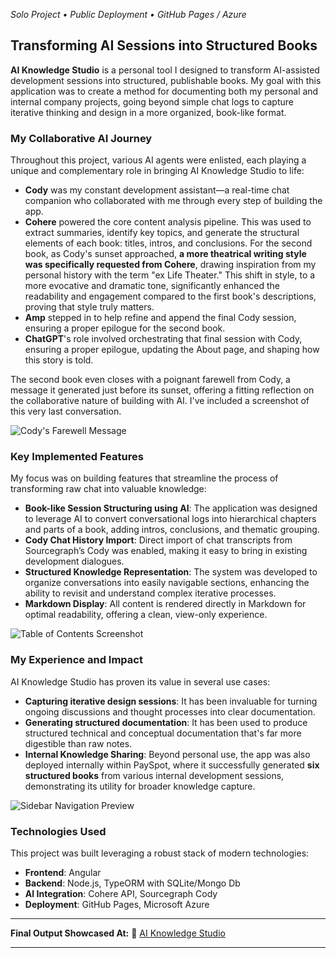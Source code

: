 *Solo Project • Public Deployment • GitHub Pages / Azure*

## Transforming AI Sessions into Structured Books

**AI Knowledge Studio** is a personal tool I designed to transform AI-assisted development sessions into structured, publishable books. My goal with this application was to create a method for documenting both my personal and internal company projects, going beyond simple chat logs to capture iterative thinking and design in a more organized, book-like format.

### My Collaborative AI Journey

Throughout this project, various AI agents were enlisted, each playing a unique and complementary role in bringing AI Knowledge Studio to life:

*   **Cody** was my constant development assistant—a real-time chat companion who collaborated with me through every step of building the app.
*   **Cohere** powered the core content analysis pipeline. This was used to extract summaries, identify key topics, and generate the structural elements of each book: titles, intros, and conclusions. For the second book, as Cody's sunset approached, **a more theatrical writing style was specifically requested from Cohere**, drawing inspiration from my personal history with the term "ex Life Theater." This shift in style, to a more evocative and dramatic tone, significantly enhanced the readability and engagement compared to the first book's descriptions, proving that style truly matters.
*   **Amp** stepped in to help refine and append the final Cody session, ensuring a proper epilogue for the second book.
*   **ChatGPT**'s role involved orchestrating that final session with Cody, ensuring a proper epilogue, updating the About page, and shaping how this story is told.

The second book even closes with a poignant farewell from Cody, a message it generated just before its sunset, offering a fitting reflection on the collaborative nature of building with AI. I've included a screenshot of this very last conversation.

![Cody's Farewell Message](data/images/aix-cody.png "The final exchange with Cody, an AI development assistant, as it bids farewell before its sunset, marking the completion of the second book.")

### Key Implemented Features

My focus was on building features that streamline the process of transforming raw chat into valuable knowledge:

*   **Book-like Session Structuring using AI**: The application was designed to leverage AI to convert conversational logs into hierarchical chapters and parts of a book, adding intros, conclusions, and thematic grouping.
*   **Cody Chat History Import**: Direct import of chat transcripts from Sourcegraph’s Cody was enabled, making it easy to bring in existing development dialogues.
*   **Structured Knowledge Representation**: The system was developed to organize conversations into easily navigable sections, enhancing the ability to revisit and understand complex iterative processes.
*   **Markdown Display**: All content is rendered directly in Markdown for optimal readability, offering a clean, view-only experience.

![Table of Contents Screenshot](data/images/aix-toc.png "A look at the structured table of contents generated by AI Knowledge Studio.")

### My Experience and Impact

AI Knowledge Studio has proven its value in several use cases:

*   **Capturing iterative design sessions**: It has been invaluable for turning ongoing discussions and thought processes into clear documentation.
*   **Generating structured documentation**: It has been used to produce structured technical and conceptual documentation that's far more digestible than raw notes.
*   **Internal Knowledge Sharing**: Beyond personal use, the app was also deployed internally within PaySpot, where it successfully generated **six structured books** from various internal development sessions, demonstrating its utility for broader knowledge capture.

![Sidebar Navigation Preview](data/images/aix-sidebar.png "Sidebar Navigation Preview")

### Technologies Used

This project was built leveraging a robust stack of modern technologies:

*   **Frontend**: Angular
*   **Backend**: Node.js, TypeORM with SQLite/Mongo Db
*   **AI Integration**: Cohere API, Sourcegraph Cody
*   **Deployment**: GitHub Pages, Microsoft Azure

---

**Final Output Showcased At:** 🔗 [AI Knowledge Studio](https://novikorisnik.github.io/aix)

---
